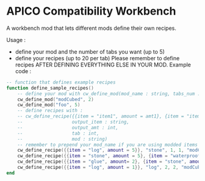 # APICO Compatibility Workbench
 A workbench mod that lets different mods define their own recipes.
 
Usage :
 - define your mod and the number of tabs you want (up to 5)
 - define your recipes (up to 20 per tab)
Please remember to define recipes AFTER DEFINING EVERYTHING ELSE IN YOUR MOD.
Example code :
```lua
-- function that defines example recipes
function define_sample_recipes()
    -- define your mod with cw_define_mod(mod_name : string, tabs_num : int)
    cw_define_mod("modCubed", 2)
    cw_define_mod("foo", 5)
    -- define recipes with :
    -- cw_define_recipe({{item = "item1", amount = amt1}, {item = "item2", amount = amt2}, {item = "item3", amount = amt3}},
    --                  output_item : string,
    --                  output_amt : int,
    --                  tab : int,
    --                  mod : string)
    -- remember to prepend your mod_name if you are using modded items
    cw_define_recipe({{item = "log", amount = 5}}, "stone", 1, 1, "modCubed")
    cw_define_recipe({{item = "stone", amount = 5}, {item = "waterproof", amount = 7}, {item = "planks2", amount = 10}}, "glue", 2, 1, "modCubed")
    cw_define_recipe({{item = "glue", amount= 2}, {item = "stone", amount = 15}}, "canister1", 1, 1, "foo")
    cw_define_recipe({{item = "log", amount = 1}}, "log", 2, 2, "modCubed")
end
```
